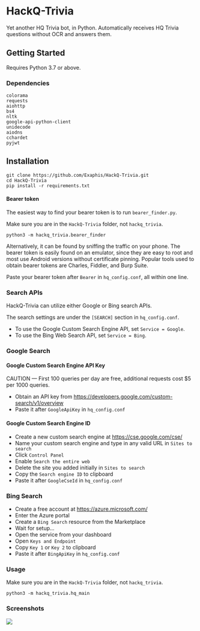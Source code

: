 # HackQ-Trivia
Yet another HQ Trivia bot, in Python. Automatically receives HQ Trivia questions without OCR and answers them.

## Getting Started
Requires Python 3.7 or above.
### Dependencies
```
colorama
requests
aiohttp
bs4
nltk
google-api-python-client
unidecode
aiodns
cchardet
pyjwt
```
## Installation
```
git clone https://github.com/Exaphis/HackQ-Trivia.git
cd HackQ-Trivia
pip install -r requirements.txt
```
#### Bearer token

The easiest way to find your bearer token is to run `bearer_finder.py`.

Make sure you are in the `HackQ-Trivia` folder, not `hackq_trivia`.

```
python3 -m hackq_trivia.bearer_finder
```

Alternatively, it can be found by sniffing the traffic on your phone. The bearer token is easily found on an emulator, since they are easy to root and most use Android versions without certificate pinning. Popular tools used to obtain bearer tokens are Charles, Fiddler, and Burp Suite.
 
Paste your bearer token after `Bearer` in `hq_config.conf`, all within one line.

### Search APIs

HackQ-Trivia can utilize either Google or Bing search APIs.

The search settings are under the `[SEARCH]` section in `hq_config.conf`.
* To use the Google Custom Search Engine API, set `Service = Google`.
* To use the Bing Web Search API, set `Service = Bing`.

### Google Search
#### Google Custom Search Engine API Key
CAUTION — First 100 queries per day are free, additional requests cost $5 per 1000 queries.
* Obtain an API key from https://developers.google.com/custom-search/v1/overview
* Paste it after `GoogleApiKey` in `hq_config.conf`


#### Google Custom Search Engine ID
* Create a new custom search engine at https://cse.google.com/cse/
* Name your custom search engine and type in any valid URL in `Sites to search`
* Click `Control Panel`
* Enable `Search the entire web`
* Delete the site you added initially in `Sites to search`
* Copy the `Search engine ID` to clipboard
* Paste it after `GoogleCseId` in `hq_config.conf`

### Bing Search
* Create a free account at https://azure.microsoft.com/
* Enter the Azure portal
* Create a `Bing Search` resource from the Marketplace
* Wait for setup...
* Open the service from your dashboard
* Open `Keys and Endpoint`
* Copy `Key 1` or `Key 2` to clipboard
* Paste it after `BingApiKey` in `hq_config.conf`

### Usage
Make sure you are in the `HackQ-Trivia` folder, not `hackq_trivia`.
```
python3 -m hackq_trivia.hq_main
```

### Screenshots
![](https://raw.githubusercontent.com/Exaphis/HackQ-Trivia/master/resources/1.png)
